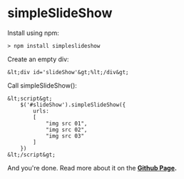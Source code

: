 # simpleSlideShow

Install using npm:
~~~~
> npm install simpleslideshow
~~~~

Create an empty div:
~~~~
&lt;div id='slideShow'&gt;%lt;/div&gt;
~~~~

Call simpleSlideShow():
~~~~
&lt;script&gt;
    $('#slideShow').simpleSlideShow({
        urls:
        [
            "img src 01",
            "img src 02",
            "img src 03"
        ]
    })
&lt;/script&gt;
~~~~

And you're done. Read more about it on the **[Github Page](https://michaeldfaber.github.io/simpleSlideShow/).**

